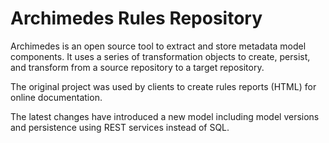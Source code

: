 Archimedes Rules Repository
==========================

Archimedes is an open source tool to extract and store metadata model components.  It uses a series of transformation
objects to create, persist, and transform from a source repository to a target repository.

The original project was used by clients to create rules reports (HTML) for online documentation.

The latest changes have introduced a new model including model versions and persistence using REST services
instead of SQL.



